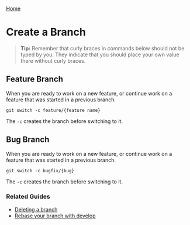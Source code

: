 [Home](./README.md)

# Create a Branch

> **Tip:** Remember that curly braces in commands below should not be typed by you. They indicate that you should place your own value there without curly braces.

## Feature Branch

When you are ready to work on a new feature, or continue work on a feature that was started in a previous branch.

```
git switch -c feature/{feature name}
```

The `-c` creates the branch before switching to it.

## Bug Branch

When you are ready to work on a new feature, or continue work on a feature that was started in a previous branch.

```
git switch -c bugfix/{bug}
```

The `-c` creates the branch before switching to it.

### Related Guides

* [Deleting a branch](./BRANCH_DELETE.md)
* [Rebase your branch with develop](./BRANCH_UPDATE.md)

